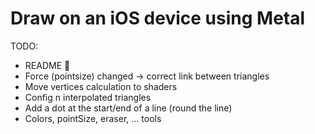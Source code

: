 # Draw on an iOS device using Metal

TODO:
- README 😬
- Force (pointsize) changed -> correct link between triangles
- Move vertices calculation to shaders
- Config n interpolated triangles
- Add a dot at the start/end of a line (round the line)
- Colors, pointSize, eraser, ... tools
